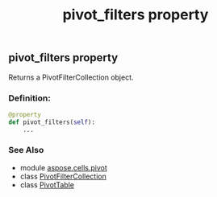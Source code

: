 ﻿---
title: pivot_filters property
second_title: Aspose.Cells for Python via .NET API References
description: 
type: docs
weight: 720
url: /aspose.cells.pivot/pivottable/pivot_filters/
is_root: false
---

## pivot_filters property


Returns a PivotFilterCollection object.
### Definition:
```python
@property
def pivot_filters(self):
    ...
```

### See Also
* module [aspose.cells.pivot](../../)
* class [PivotFilterCollection](/cells/python-net/aspose.cells.pivot/pivotfiltercollection)
* class [PivotTable](/cells/python-net/aspose.cells.pivot/pivottable)
